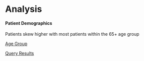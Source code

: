 # Analysis


#### Patient Demographics

Patients skew higher with most patients within the 65+ age group 

[Age Group](SQL/Hospital/Age_group.sql)

[Query Results](SQL/Hospital/age_group.csv)
  
